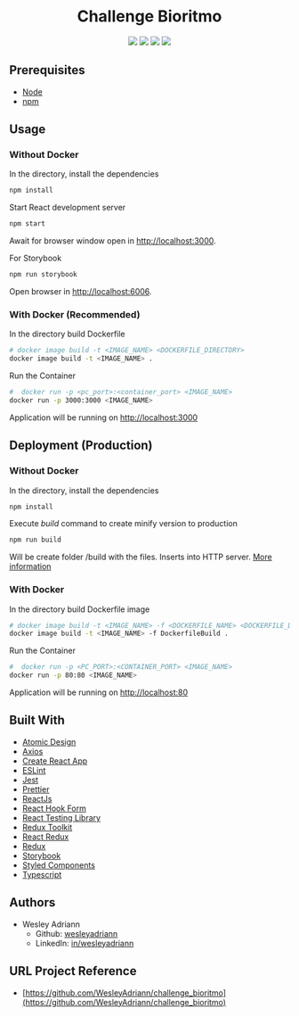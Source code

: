 <h1 align="center">
Challenge Bioritmo
</h1>

<p align="center">
  <img src="https://img.shields.io/github/languages/count/wesleyadriann/challenge_bioritmo" />
  <img src="https://img.shields.io/github/last-commit/wesleyadriann/challenge_bioritmo" />
  <img src="https://img.shields.io/github/license/wesleyadriann/challenge_bioritmo" />
    <img src="https://img.shields.io/github/repo-size/wesleyadriann/challenge_bioritmo" />
</p>


## Prerequisites

- [Node](https://nodejs.org/)
- [npm](https://www.npmjs.com)


## Usage
### Without Docker
In the directory, install the dependencies
```bash
npm install
```
Start React development server
```bash
npm start
```
Await for browser window open in [http://localhost:3000](http://localhost:3000).

For Storybook
```bash
npm run storybook
```
Open browser in [http://localhost:6006](http://localhost:6006).


### With Docker (Recommended)
In the directory build Dockerfile
```bash
# docker image build -t <IMAGE_NAME> <DOCKERFILE_DIRECTORY>
docker image build -t <IMAGE_NAME> .
```
Run the Container
```bash
#  docker run -p <pc_port>:<container_port> <IMAGE_NAME>
docker run -p 3000:3000 <IMAGE_NAME>
```
Application will be running on [http://localhost:3000](http://localhost:3000)

## Deployment (Production)
### Without Docker
In the directory, install the dependencies
```bash
npm install
```
Execute *build* command to create minify version to production
```bash
npm run build
```
Will be create folder /build with the files. Inserts into HTTP server. [More information](https://create-react-app.dev/docs/deployment/)


### With Docker
In the directory build Dockerfile image
```bash
# docker image build -t <IMAGE_NAME> -f <DOCKERFILE_NAME> <DOCKERFILE_DIRECTORY>
docker image build -t <IMAGE_NAME> -f DockerfileBuild .
```
Run the Container
```bash
#  docker run -p <PC_PORT>:<CONTAINER_PORT> <IMAGE_NAME>
docker run -p 80:80 <IMAGE_NAME>
```
Application will be running on [http://localhost:80](http://localhost:80)


## Built With

- [Atomic Design](https://bradfrost.com/blog/post/atomic-web-design/)
- [Axios](https://github.com/axios/axios)
- [Create React App](https://create-react-app.dev)
- [ESLint](https://eslint.org)
- [Jest](https://jestjs.io/docs/getting-started)
- [Prettier](https://prettier.io/)
- [ReactJs](https://reactjs.org)
- [React Hook Form](https://react-hook-form.com/)
- [React Testing Library](https://testing-library.com/docs/react-testing-library/intro/)
- [Redux Toolkit](https://redux-toolkit.js.org/)
- [React Redux](https://react-redux.js.org)
- [Redux](https://redux.js.org)
- [Storybook](https://storybook.js.org/)
- [Styled Components](https://www.styled-components.com)
- [Typescript](https://www.typescriptlang.org/)

## Authors
- Wesley Adriann
  - Github: [wesleyadriann](https://github.com/WesleyAdriann)
  - LinkedIn: [in/wesleyadriann](https://www.linkedin.com/in/wesleyadriann/)

## URL Project Reference

- [https://github.com/WesleyAdriann/challenge_bioritmo](https://github.com/WesleyAdriann/challenge_bioritmo)
